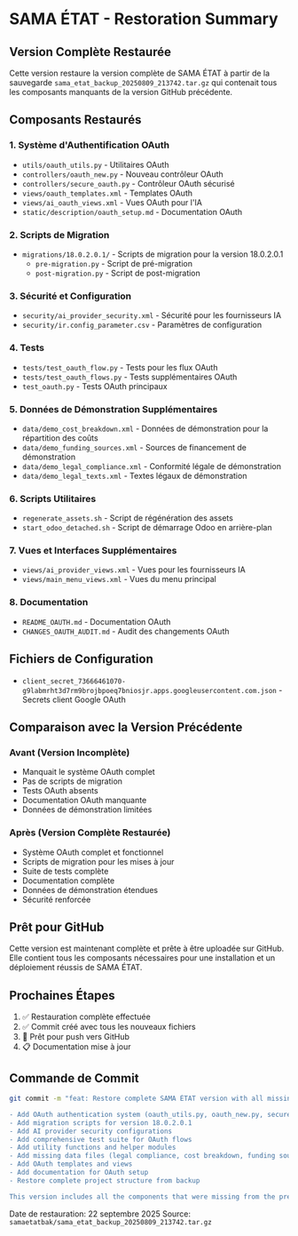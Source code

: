 # SAMA ÉTAT - Restoration Summary

## Version Complète Restaurée

Cette version restaure la version complète de SAMA ÉTAT à partir de la sauvegarde `sama_etat_backup_20250809_213742.tar.gz` qui contenait tous les composants manquants de la version GitHub précédente.

## Composants Restaurés

### 1. Système d'Authentification OAuth
- `utils/oauth_utils.py` - Utilitaires OAuth
- `controllers/oauth_new.py` - Nouveau contrôleur OAuth
- `controllers/secure_oauth.py` - Contrôleur OAuth sécurisé
- `views/oauth_templates.xml` - Templates OAuth
- `views/ai_oauth_views.xml` - Vues OAuth pour l'IA
- `static/description/oauth_setup.md` - Documentation OAuth

### 2. Scripts de Migration
- `migrations/18.0.2.0.1/` - Scripts de migration pour la version 18.0.2.0.1
  - `pre-migration.py` - Script de pré-migration
  - `post-migration.py` - Script de post-migration

### 3. Sécurité et Configuration
- `security/ai_provider_security.xml` - Sécurité pour les fournisseurs IA
- `security/ir.config_parameter.csv` - Paramètres de configuration

### 4. Tests
- `tests/test_oauth_flow.py` - Tests pour les flux OAuth
- `tests/test_oauth_flows.py` - Tests supplémentaires OAuth
- `test_oauth.py` - Tests OAuth principaux

### 5. Données de Démonstration Supplémentaires
- `data/demo_cost_breakdown.xml` - Données de démonstration pour la répartition des coûts
- `data/demo_funding_sources.xml` - Sources de financement de démonstration
- `data/demo_legal_compliance.xml` - Conformité légale de démonstration
- `data/demo_legal_texts.xml` - Textes légaux de démonstration

### 6. Scripts Utilitaires
- `regenerate_assets.sh` - Script de régénération des assets
- `start_odoo_detached.sh` - Script de démarrage Odoo en arrière-plan

### 7. Vues et Interfaces Supplémentaires
- `views/ai_provider_views.xml` - Vues pour les fournisseurs IA
- `views/main_menu_views.xml` - Vues du menu principal

### 8. Documentation
- `README_OAUTH.md` - Documentation OAuth
- `CHANGES_OAUTH_AUDIT.md` - Audit des changements OAuth

## Fichiers de Configuration
- `client_secret_73666461070-g9labmrht3d7rm9brojbpoeq7bniosjr.apps.googleusercontent.com.json` - Secrets client Google OAuth

## Comparaison avec la Version Précédente

### Avant (Version Incomplète)
- Manquait le système OAuth complet
- Pas de scripts de migration
- Tests OAuth absents
- Documentation OAuth manquante
- Données de démonstration limitées

### Après (Version Complète Restaurée)
- Système OAuth complet et fonctionnel
- Scripts de migration pour les mises à jour
- Suite de tests complète
- Documentation complète
- Données de démonstration étendues
- Sécurité renforcée

## Prêt pour GitHub

Cette version est maintenant complète et prête à être uploadée sur GitHub. Elle contient tous les composants nécessaires pour une installation et un déploiement réussis de SAMA ÉTAT.

## Prochaines Étapes

1. ✅ Restauration complète effectuée
2. ✅ Commit créé avec tous les nouveaux fichiers
3. 🔄 Prêt pour push vers GitHub
4. 📋 Documentation mise à jour

## Commande de Commit

```bash
git commit -m "feat: Restore complete SAMA ÉTAT version with all missing components

- Add OAuth authentication system (oauth_utils.py, oauth_new.py, secure_oauth.py)
- Add migration scripts for version 18.0.2.0.1
- Add AI provider security configurations
- Add comprehensive test suite for OAuth flows
- Add utility functions and helper modules
- Add missing data files (legal compliance, cost breakdown, funding sources)
- Add OAuth templates and views
- Add documentation for OAuth setup
- Restore complete project structure from backup

This version includes all the components that were missing from the previous GitHub upload."
```

Date de restauration: 22 septembre 2025
Source: `samaetatbak/sama_etat_backup_20250809_213742.tar.gz`